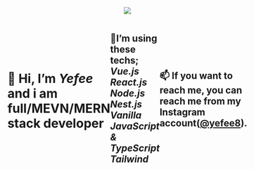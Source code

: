 <p align="center">
  <img src="./yefeegif_1-min.gif">
</p>
<div
style="display:flex; justify-content:center; align-items:center;">
<h1>👋 Hi, I’m <i><b>Yefee</b></i> and i am full/MEVN/MERN stack developer</h1>
<h2>🚀I’m  using these techs; <br>
<i><b>Vue.js</b></i><br>
<i><b>React.js</b></i><br>
<i><b>Node.js</b></i><br>
<i><b>Nest.js</b></i><br>
<i><b>Vanilla JavaScript & TypeScript</b></i><br>
<i><b>Tailwind</b></i>
</h2>
<h2>📫 If you want to reach me, you can reach me from my Instagram account(<a href="instagram.com/yefee8/">@yefee8</a>).</h2>
</div>
